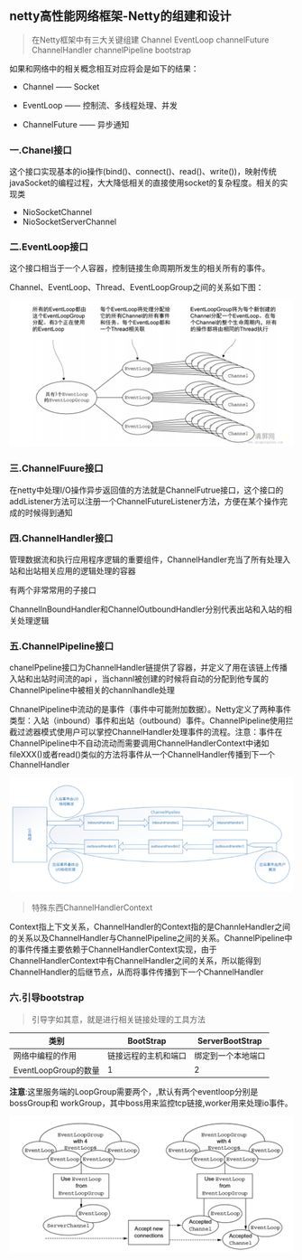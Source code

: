 ## netty高性能网络框架-Netty的组建和设计

> 在Netty框架中有三大关键组建 Channel EventLoop channelFuture ChannelHandler channelPipeline bootstrap

如果和网络中的相关概念相互对应将会是如下的结果：

- Channel —— Socket

- EventLoop —— 控制流、多线程处理、并发

- ChannelFuture —— 异步通知

### 一.Chanel接口

这个接口实现基本的io操作(bind()、connect()、read()、write())，映射传统javaSocket的编程过程，大大降低相关的直接使用socket的复杂程度。相关的实现类

- NioSocketChannel
- NioSocketServerChannel

### 二.EventLoop接口

这个接口相当于一个人容器，控制链接生命周期所发生的相关所有的事件。

Channel、EventLoop、Thread、EventLoopGroup之间的关系如下图：

![](blogimg/netty/1.png)

### 三.ChannelFuure接口


在netty中处理I/O操作异步返回值的方法就是ChannelFutrue接口，这个接口的addListener方法可以注册一个ChannelFutureListener方法，方便在某个操作完成的时候得到通知

### 四.ChannelHandler接口

管理数据流和执行应用程序逻辑的重要组件，ChannelHandler充当了所有处理入站和出站相关应用的逻辑处理的容器

有两个非常常用的子接口

ChannelInBoundHandler和ChannelOutboundHandler分别代表出站和入站的相关处理逻辑

### 五.ChannelPipeline接口

chanelPpeline接口为ChannelHandler链提供了容器，并定义了用在该链上传播入站和出站时间流的api ，当channl被创建的时候将自动的分配到他专属的ChannelPipeline中被相关的channlhandle处理

ChnanelPipeline中流动的是事件（事件中可能附加数据）。Netty定义了两种事件类型：入站（inbound）事件和出站（outbound）事件。ChannelPipeline使用拦截过滤器模式使用户可以掌控ChannelHandler处理事件的流程。注意：事件在ChannelPipeline中不自动流动而需要调用ChannelHandlerContext中诸如fileXXX()或者read()类似的方法将事件从一个ChannelHandler传播到下一个ChannelHandler

![](blogimg/netty/2.png)

> 特殊东西ChannelHandlerContext

Context指上下文关系，ChannelHandler的Context指的是ChannleHandler之间的关系以及ChannelHandler与ChannelPipeline之间的关系。ChannelPipeline中的事件传播主要依赖于ChannelHandlerContext实现，由于ChannelHandlerContext中有ChannelHandler之间的关系，所以能得到ChannelHandler的后继节点，从而将事件传播到下一个ChannelHandler

### 六.引导bootstrap

> 引导字如其意，就是进行相关链接处理的工具方法

类别|BootStrap|ServerBootStrap
---|---|---
网络中编程的作用|链接远程的主机和端口|绑定到一个本地端口
EventLoopGroup的数量|1|2

**注意**:这里服务端的LoopGroup需要两个，,默认有两个eventloop分别是bossGroup和 workGroup，其中boss用来监控tcp链接,worker用来处理io事件。

![](blogimg/netty/3.png)
